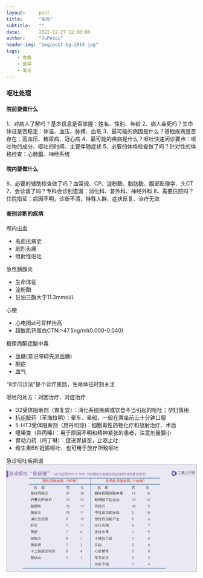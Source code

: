 ```yaml
---
layout:     post
title:      "呕吐"
subtitle:   ""
date:       2022-12-27 12:00:00
author:     "JuPeiqi"
header-img: "img/post-bg-2015.jpg"
tags:
    - 急救
    - 医学
    - 笔记
---
```


### 呕吐处理
#### 院前要做什么
 1、对病人了解吗？基本信息是否掌握：姓名、性别、年龄
 2、病人会死吗？生命体征是否稳定：体温、血压、脉搏、血氧
 3、最可能的病因是什么？基础疾病是否存在：高血压、糖尿病、冠心病
 4、最可能的疾病是什么？呕吐快速问诊要点：呕吐物的成分、呕吐的时间、主要伴随症状
 5、必要的体格检查做了吗？针对性的体格检查：心肺腹、神经系统
#### 院内要做什么
 6、必要的辅助检查做了吗？血常规、CP、淀粉酶、脂肪酶、腹部影像学、头CT
 7、会诊请了吗？专科会诊别遗漏：消化科、普外科、神经外科
 8、需要住院吗？住院指征：病因不明，诊断不清，特殊人群、症状反复、治疗无效

#### 鉴别诊断的疾病
颅内出血
 - 高血压病史
 - 剧烈头痛
 - 喷射性呕吐

急性胰腺炎
 - 生命体征
 - 淀粉酶
 - 甘油三酯大于11.3mmol/L

心梗
 - 心电图st弓背样抬高
 - 超敏肌钙蛋白CTNI>47.5ng/ml(0.000-0.040)

糖尿病酮症酸中毒
 - 血糖(意识障碍先测血糖)
 - 酮症
 - 血气

“8步问诊法”是个诊疗思路，生命体征时刻关注

呕吐的处方：对因治疗、对症治疗
 - D2受体阻断剂（胃复安）：消化系统疾病或饮食不当引起的呕吐；孕妇慎用
 - 抗组胺药（苯海拉明）：晕车、晕船，一般在乘坐前三十分钟口服
 - 5-HT3受体阻断剂（昂丹司琼)：细胞毒性药物化疗和放射治疗、术后
 - 噻嗪类（异丙嗪）：用于原因不明和精神紧张的患者，注意剂量要小
 - 胃动力药（吗丁啉）：促进胃排空，止呕止吐
 - 维生素B6:妊娠呕吐、也可用于放疗所致呕吐

急诊呕吐疾病谱
![](/img/in-post/vomit/vomit-1.jpg)